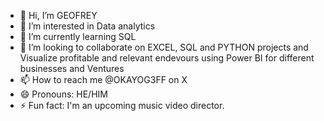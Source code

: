 - 👋 Hi, I’m GEOFREY
- 👀 I’m interested in Data analytics
- 🌱 I’m currently learning SQL
- 💞️ I’m looking to collaborate on EXCEL, SQL and PYTHON projects and Visualize profitable and relevant endevours using Power BI for different businesses and Ventures
- 📫 How to reach me @OKAYOG3FF on X
- 😄 Pronouns: HE/HIM
- ⚡ Fun fact: I'm an upcoming music video director.

<!---
G3FF/G3FF is a ✨ special ✨ repository because its `README.md` (this file) appears on your GitHub profile.
You can click the Preview link to take a look at your changes.
--->
